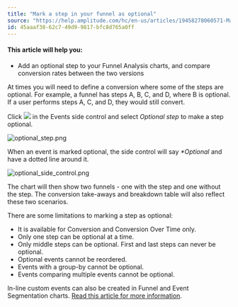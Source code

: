 ```yaml
---
title: "Mark a step in your funnel as optional"
source: "https://help.amplitude.com/hc/en-us/articles/19458278060571-Mark-a-step-in-your-funnel-as-optional"
id: 45aaaf38-62c7-49d9-9817-bfc8d765a0ff
---
```


#### This article will help you:

* Add an optional step to your Funnel Analysis charts, and compare conversion rates between the two versions

At times you will need to define a conversion where some of the steps are optional. For example, a funnel has steps A, B, C, and D, where B is optional. If a user performs steps A, C, and D, they would still convert.

Click ![](/output/img/funnel-analysis/3Xi5woe5tp-s8ySnczdFOxfSsWb7dlBuv-DE2QJaZq1-nKPQ-UsrE6eBPpaF8tZtECOOm7MJrORh8EfrPr6U-8pdHvDhz1L-wzfxMntqj0kwQ0WZ62of_V0zxJpfPIcmijhZMGZp584QjzWfI2xL_JM) in the Events side control and select *Optional step* to make a step optional. 

![optional_step.png](/output/img/funnel-analysis/optional-step-png.png)

When an event is marked optional, the side control will say *\*Optional* and have a dotted line around it. 

![optional_side_control.png](/output/img/funnel-analysis/optional-side-control-png.png)

The chart will then show two funnels - one with the step and one without the step. The conversion take-aways and breakdown table will also reflect these two scenarios.

There are some limitations to marking a step as optional:

* It is available for Conversion and Conversion Over Time only.
* Only one step can be optional at a time.
* Only middle steps can be optional. First and last steps can never be optional.
* Optional events cannot be reordered.
* Events with a group-by cannot be optional.
* Events comparing multiple events cannot be optional.

In-line custom events can also be created in Funnel and Event Segmentation charts. [Read this article for more information](/analytics/charts/event-segmentation/event-segmentation-in-line-events).
